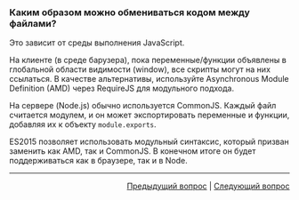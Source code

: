### Каким образом можно обмениваться кодом между файлами?

Это зависит от среды выполнения JavaScript.

На клиенте (в среде барузера), пока переменные/функции объявлены в глобальной области видимости (window), все скрипты могут на них ссылаться. В качестве альтернативы, используйте Asynchronous Module Definition (AMD) через RequireJS для модульного подхода.

На сервере (Node.js) обычно используется CommonJS. Каждый файл считается модулем, и он может экспортировать переменные и функции, добавляя их к объекту `module.exports`.

ES2015 позволяет использовать модульный синтаксис, который призван заменить как AMD, так и CommonJS. В конечном итоге он будет поддерживаться как в браузере, так и в Node.

---

<div align="right">
<a href="48.md">Предыдущий вопрос</a> | <a href="50.md">Следующий вопрос</a>
</div>
